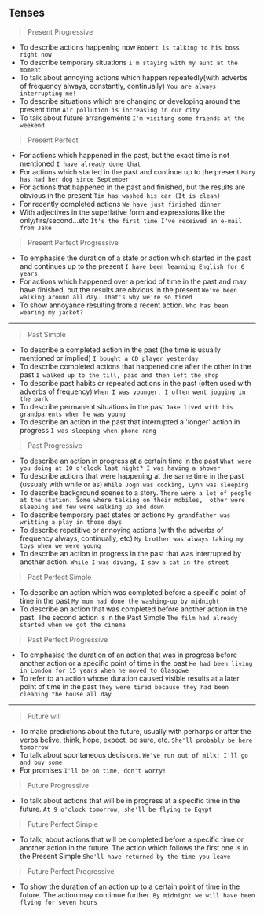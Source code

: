 
## Tenses

> Present Progressive

- To describe actions happening now
`Robert is talking to his boss right now`
- To describe temporary situations
`I'm staying with my aunt at the moment`
- To talk about annoying actions which happen repeatedly(with adverbs of frequency always, constantly, continually)
`You are always interrupting me!`
- To describe situations which are changing or developing around the present time
`Air pollution is increasing in our city`
- To talk about future arrangements
`I'm visiting some friends at the weekend`


> Present Perfect

- For actions which happened in the past, but the exact time is not mentioned
`I have already done that`
- For actions which started in the past and continue up to the present
 `Mary has had her dog since September`
- For actions that happened in the past and finished, but the results are obvious in the present
`Tim has washed his car (It is clean)`
- For recently completed actions
`We have just finished dinner`
- With adjectives in the superlative form and expressions like the only/firs/second...etc
`It's the first time I've received an e-mail from Jake`


> Present Perfect Progressive

- To emphasise the duration of a state or action which started in the past and continues
 up to the present
`I have been learning English for 6 years`
- For actions which happened over a period of time in the past and may have finished,
but the  results are obvious in the present
`We've been walking around all day. That's why we're so tired`
- To show annoyance resulting from a recent action.
`Who has been wearing my jacket?`

---

> Past Simple

- To describe a completed action in the past (the time is usually mentioned or implied)
`I bought a CD player yesterday`
- To describe completed actions that happened one after the other in the past
`I walked up to the till, paid and then left the shop`
- To describe past habits or repeated actions in the past (often used with adverbs of frequency)
`When I was younger, I often went jogging in the park`
- To describe permanent situations in the past
`Jake lived with his grandparents when he was young`
- To describe an action in the past that interrupted a 'longer' action in progress
`I was sleeping when phone rang`

> Past Progressive

- To describe an action in progress at a certain time in the past
`What were you doing at 10 o'clock last night? I was having a shower`
- To describe actions that were happening at the same time in the past (ussualy with while or as)
`While Jogn was cooking, Lynn was sleeping`
- To describe background scenes to a story.
`There were a lot of people at the station. Some where talking on their mobiles, 
other were sleeping and few were walking up and down`
- To describe temporary past states or actions
`My grandfather was writting a play in those days`
- To describe repetitive or annoying actions (with the adverbs of frequency always, continually, etc)
`My brother was always taking my toys when we were young`
- To describe an action in progress in the past that was interrupted by another action.
`While I was diving, I saw a cat in the street`

> Past Perfect Simple

- To describe an action which was completed before a specific point of time in the past
`My mum had done the washing-up by midnight`
- To describe an action that was completed before another action in the past. The second
action is in the Past Simple
`The film had already started when we got the cinema`

> Past Perfect Progressive

- To emphasise the duration of an action that was in progress before another action
or a specific point of time in the past
`He had been living in London for 15 years when he moved to Glasgowe`
- To refer to an action whose duration caused visible results at a later point of time in the past
`They were tired because they had been cleaning the house all day`

---

> Future will

- To make predictions about the future, usually with perharps or after the verbs belive, 
think, hope, expect, be sure, etc.
`She'll probably be here tomorrow`
- To talk about spontaneous decisions.
`We've run out of milk; I'll go and buy some`
- For promises
`I'll be on time, don't worry!`

> Future Progressive

- To talk about actions that will be in progress at a specific time in the future.
`At 9 o'clock tomorrow, she'll be flying to Egypt`

> Future Perfect Simple

- To talk, about actions that will be completed before a specific time or another action in the future. 
The action which follows the first one is in the Present Simple
`She'll have returned by the time you leave`

> Future Perfect Progressive

- To show the duration of an action up to a certain point of time in the future.
The action may contimue further.
`By midnight we will have been flying for seven hours`
